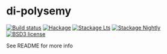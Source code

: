 # di-polysemy

[![Build status](https://img.shields.io/travis/nitros12/di-polysemy.svg?logo=travis)](https://travis-ci.org/nitros12/di-polysemy)
[![Hackage](https://img.shields.io/hackage/v/di-polysemy.svg?logo=haskell)](https://hackage.haskell.org/package/di-polysemy)
[![Stackage Lts](http://stackage.org/package/di-polysemy/badge/lts)](http://stackage.org/lts/package/di-polysemy)
[![Stackage Nightly](http://stackage.org/package/di-polysemy/badge/nightly)](http://stackage.org/nightly/package/di-polysemy)
[![BSD3 license](https://img.shields.io/badge/license-BSD3-blue.svg)](LICENSE)

See README for more info
